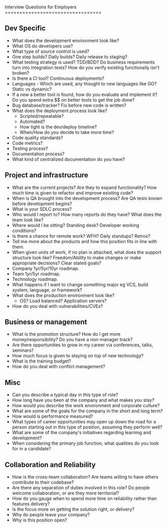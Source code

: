 <div id="content">
Interview Questions for Employers
=================================

## Dev Specific

* What does the development environment look like?
* What OS do developers use?
* What type of source control is used?
* One step builds? Daily builds? Daily release to staging?
* What testing strategy is used? TDD/BDD? Do business requirements turn into integration tests? How do you verify existing functionaily isn't broken?
* Is there a CI tool? Continuous deployments?
* Languages - Which are used, any thought to new languages like GO? Static vs dynamic?
* If a new a better tool is found, how do you evaluate and implement it? Do you spend extra $$ on better tools to get the job done?
* Bug database/tracker? Fix before new code is written?
* What does the deployment process look like?
    * Scripted/repeatable?
    * Automated?
    * How tight is the dev/deploy timeline?
    * When/How do you decide to take more time?
* Code quality standards?
* Code metrics?
* Testing process?
* Documentation process?
* What kind of centralized documentation do you have?

## Project and infrastructure
* What are the current projects? Are they to expand functionality? How much time is given to refactor and improve existing code?
* When is QA brought into the development process? Are QA tests known before development begins?
* What is your SDLC process?
* Who would I report to? How many reports do they have? What does the team look like?
* Where would I be sitting? Standing desk? Developer working conditions?
* Is there a chance for remote work? WFH? Daily standups? Retros?
* Tell me more about the products and how this position fits in line with them.
* When given units of work, if no plan is attached, what does the support structure look like? Freedom/Ability to make changes or make appropriate decisions? Clear stated goals?
* Company 1yr/5yr/10yr roadmap.
* Team 1yr/5yr roadmap.
* Technology roadmap.
* What happens if I want to change something major eg VCS, build system, language, or framework?
* What does the production environment look like?
    * OS? Load balanced? Application servers?
* How do you deal with vulnerabilities/CVEs?

## Business or management
* What is the promotion structure? How do I get more money/responsibility? Do you have a non-manager track?
* Are there opportunities to grow in my career via conferences, talks, seminars?
* How much focus is given to staying on top of new technology?
* What is the training budget?
* How do you deal with conflict management?

## Misc
* Can you describe a typical day in this type of role?
* How long have you been at the company and what makes you stay?
* How would you describe the work environment and corporate culture?
* What are some of the goals for the company in the short and long term?
* How would is performance measured?
* What types of career opportunities may open up down the road for a person starting out in this type of position, assuming they perform well?
* What are some of the company's initiatives regarding learning and development?
* When considering the primary job function, what qualities do you look for in a candidate?

## Collaboration and Reliability
* How is the cross-team collaboration? Are teams willing to have others contribute to their codebase?
* Are there any separation of duties involved in this role? Do people welcome collaboration, or are they more territorial?
* How do you gauge when to spend more time on reliability rather than features delivery?
* Is the focus more on getting the solution right, or delivery?
* Why do people leave your company?
* Why is this position open?
</div>
